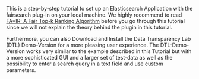 This is a step-by-step tutorial to set up an Elasticsearch Application with the fairsearch plug-in on your local machine.
We highly recommend to read [FA*IR: A Fair Top-k Ranking Algorithm](https://arxiv.org/abs/1706.06368) before you go through this tutorial since we will not explain the theory behind the plugin in this tutorial.

Furthermore, you can also Download and Install the Data Transparency Lab (DTL) Demo-Version for a more pleasing user experience. The DTL-Demo-Version works very similar to the example described in this Tutorial but with a more sophisticated GUI and a larger set of test-data as well as the possibility to enter a search query in a text field and use custom parameters.

